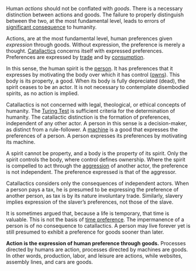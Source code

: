 Human *actions* should not be conflated with *goods*. There is a necessary distinction between actions and goods. The failure to properly distinguish between the two, at the most fundamental level, leads to errors of [significant consequence](https://en.m.wikipedia.org/wiki/Labor_theory_of_value) to humanity.

Actions, are at the most fundamental level, human preferences given *expression* through goods. Without expression, the preference is merely a thought. [Catallactics](https://en.m.wikipedia.org/wiki/Catallactics) concerns itself with expressed preferences. Preferences are expressed by [trade](Glossary#trade) and by [consumption](Depreciation-Principle).

In this sense, the human spirit is the [person](Glossary#person). It has preferences that it expresses by motivating the body over which it has control ([owns](Glossary#owner)). This body is its property, a good. When its body is fully depreciated (dead), the spirit ceases to be an actor. It is not necessary to contemplate disembodied spirits, as no action is implied.

Catallactics is not concerned with legal, theological, or ethical concepts of humanity. The [Turing Test](https://en.m.wikipedia.org/wiki/Turing_test) is sufficient criteria for the determination of humanity. The catallactic distinction is the formation of preferences, independent of any other actor. A person in this sense is a decision-maker, as distinct from a rule-follower. A [machine](Glossary#machine) is a good that expresses the preferences of a person. A person expresses its preferences by motivating its machine.

A spirit cannot be property, and a body is the property of its spirit. Only the spirit controls the body, where control defines ownership. Where the spirit is compelled to act through the [aggression](https://en.m.wikipedia.org/wiki/Non-aggression_principle) of another actor, the preference is not independent. The preference expressed is that of the aggressor.

Catallactics considers only the consequences of independent actors. When a person pays a tax, he is presumed to be expressing the preference of another person, as tax is by its nature involuntary trade. Similarly, slavery implies expression of the slaver’s preferences, not those of the slave.

It is sometimes argued that, because a life is temporary, that time is valuable. This is not the basis of [time preference](Time-Preference-Fallacy). The impermanence of a person is of no consequence to catallactics. A person may live forever yet is still presumed to exhibit a preference for goods sooner than later.

**Action is the expression of human preference through goods.** Processes directed by humans are action, processes directed by machines are goods. In other words, production, labor, and leisure are actions, while websites, assembly lines, and cars are goods.